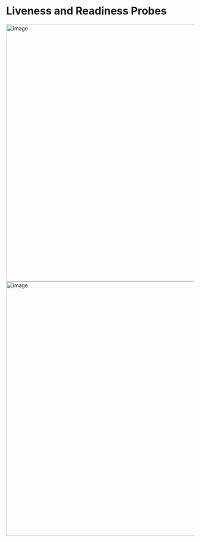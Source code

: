 # Liveness and Readiness Probes

<img width="689" alt="image" src="https://github.com/user-attachments/assets/6c9c2cc2-8b77-4c0f-8744-23a97d6b434d" />

<img width="682" alt="image" src="https://github.com/user-attachments/assets/cc0e7601-1173-4257-8cc4-49b02e1cb210" />

